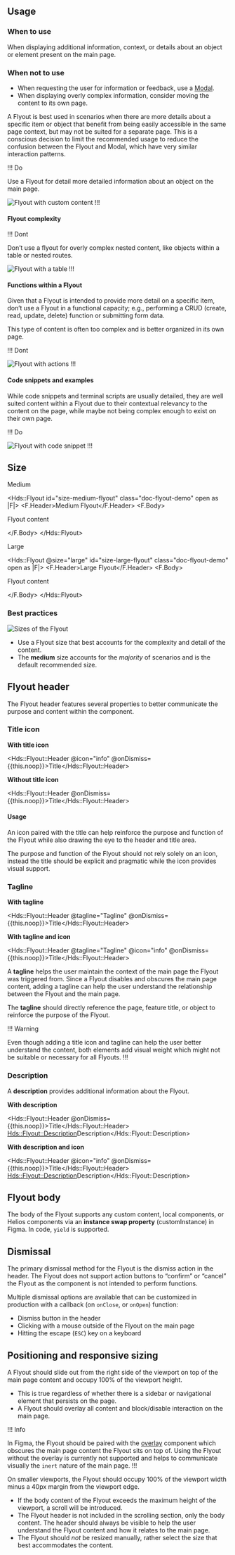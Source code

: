 ## Usage

### When to use

When displaying additional information, context, or details about an object or element present on the main page.

### When not to use

- When requesting the user for information or feedback, use a [Modal](/components/modal).
- When displaying overly complex information, consider moving the content to its own page.

A Flyout is best used in scenarios when there are more details about a specific item or object that benefit from being easily accessible in the same page context, but may not be suited for a separate page. This is a conscious decision to limit the recommended usage to reduce the confusion between the Flyout and Modal, which have very similar interaction patterns.

!!! Do

Use a Flyout for detail more detailed information about an object on the main page.

![Flyout with custom content](/assets/components/flyout/flyout-custom-content.png)
!!!

#### Flyout complexity

!!! Dont

Don’t use a flyout for overly complex nested content, like objects within a table or nested routes.

![Flyout with a table](/assets/components/flyout/flyout-with-complex-content.png)
!!!

#### Functions within a Flyout

Given that a Flyout is intended to provide more detail on a specific item, don’t use a Flyout in a functional capacity; e.g., performing a CRUD (create, read, update, delete) function or submitting form data.

This type of content is often too complex and is better organized in its own page.

!!! Dont

![Flyout with actions](/assets/components/flyout/flyout-with-form.png)
!!!

#### Code snippets and examples

While code snippets and terminal scripts are usually detailed, they are well suited content within a Flyout due to their contextual relevancy to the content on the page, while maybe not being complex enough to exist on their own page.

!!! Do

![Flyout with code snippet](/assets/components/flyout/flyout-with-code-snippet.png)
!!!

## Size

Medium

<Hds::Flyout id="size-medium-flyout" class="doc-flyout-demo" open as |F|>
  <F.Header>Medium Flyout</F.Header>
  <F.Body>
    <p class="hds-typography-body-300 hds-foreground-primary">Flyout content</p>
  </F.Body>
</Hds::Flyout>

Large

<Hds::Flyout @size="large" id="size-large-flyout" class="doc-flyout-demo" open as |F|>
  <F.Header>Large Flyout</F.Header>
  <F.Body>
    <p class="hds-typography-body-300 hds-foreground-primary">Flyout content</p>
  </F.Body>
</Hds::Flyout>

### Best practices

![Sizes of the Flyout](/assets/components/flyout/flyout-sizes.png)

- Use a Flyout size that best accounts for the complexity and detail of the content.
- The **medium** size accounts for the _majority_ of scenarios and is the default recommended size.

## Flyout header

The Flyout header features several properties to better communicate the purpose and content within the component.

### Title icon

**With title icon**

<Hds::Flyout::Header @icon="info" @onDismiss={{this.noop}}>Title</Hds::Flyout::Header>

**Without title icon**

<Hds::Flyout::Header @onDismiss={{this.noop}}>Title</Hds::Flyout::Header>

#### Usage

An icon paired with the title can help reinforce the purpose and function of the Flyout while also drawing the eye to the header and title area.

The purpose and function of the Flyout should not rely solely on an icon, instead the title should be explicit and pragmatic while the icon provides visual support.

### Tagline

**With tagline**

<Hds::Flyout::Header @tagline="Tagline" @onDismiss={{this.noop}}>Title</Hds::Flyout::Header>

**With tagline and icon**

<Hds::Flyout::Header @tagline="Tagline" @icon="info" @onDismiss={{this.noop}}>Title</Hds::Flyout::Header>

A **tagline** helps the user maintain the context of the main page the Flyout was triggered from. Since a Flyout disables and obscures the main page content, adding a tagline can help the user understand the relationship between the Flyout and the main page.

The **tagline** should directly reference the page, feature title, or object to reinforce the purpose of the Flyout.

!!! Warning

Even though adding a title icon and tagline can help the user better understand the content, both elements add visual weight which might not be suitable or necessary for all Flyouts.
!!!

### Description

A **description** provides additional information about the Flyout.

**With description**

<Hds::Flyout::Header @onDismiss={{this.noop}}>Title</Hds::Flyout::Header>
<Hds::Flyout::Description>Description</Hds::Flyout::Description>

**With description and icon**

<Hds::Flyout::Header @icon="info" @onDismiss={{this.noop}}>Title</Hds::Flyout::Header>
<Hds::Flyout::Description>Description</Hds::Flyout::Description>

## Flyout body

The body of the Flyout supports any custom content, local components, or Helios components via an **instance swap property** (customInstance) in Figma. In code, `yield` is supported.

## Dismissal

The primary dismissal method for the Flyout is the dismiss action in the header. The Flyout does not support action buttons to “confirm” or “cancel” the Flyout as the component is not intended to perform functions.

Multiple dismissal options are available that can be customized in production with a callback (on `onClose`, or `onOpen`) function:

- Dismiss button in the header
- Clicking with a mouse outside of the Flyout on the main page
- Hitting the escape (`ESC`) key on a keyboard

## Positioning and responsive sizing

A Flyout should slide out from the right side of the viewport on top of the main page content and occupy 100% of the viewport height.

- This is true regardless of whether there is a sidebar or navigational element that persists on the page.
- A Flyout should overlay all content and block/disable interaction on the main page.

!!! Info

In Figma, the Flyout should be paired with the [overlay](https://www.figma.com/file/noyY6dUMDYjmySpHcMjhkN/HDS-Product---Components?node-id=22928%3A55862&t=ZUcWdRNwXAJddKsS-1) component which obscures the main page content the Flyout sits on top of. Using the Flyout without the overlay is currently not supported and helps to communicate visually the `inert` nature of the main page.
!!!

On smaller viewports, the Flyout should occupy 100% of the viewport width minus a 40px margin from the viewport edge.

- If the body content of the Flyout exceeds the maximum height of the viewport, a scroll will be introduced.
- The Flyout header is not included in the scrolling section, only the body content. The header should always be visible to help the user understand the Flyout content and how it relates to the main page.
- The Flyout should _not_ be resized manually, rather select the size that best accommodates the content.
